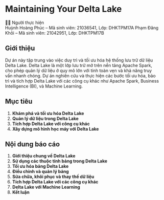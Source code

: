 # **Maintaining Your Delta Lake**

👨‍💻 Người thực hiện  
Huỳnh Hoàng Phúc – Mã sinh viên: 21036541, Lớp: DHKTPM17A
Phạm Đăng Khôi – Mã sinh viên: 21042951, Lớp: DHKTPM17B

## **Giới thiệu**

Dự án này tập trung vào việc duy trì và tối ưu hóa hệ thống lưu trữ dữ liệu Delta Lake. Delta Lake là một lớp lưu trữ mở trên nền tảng Apache Spark, cho phép quản lý dữ liệu ở quy mô lớn với tính toàn vẹn và khả năng truy vấn nhanh chóng. Dự án nghiên cứu và thực hiện các bước tối ưu hóa, bảo trì và tích hợp Delta Lake với các công cụ khác như Apache Spark, Business Intelligence (BI), và Machine Learning.

## **Mục tiêu**

1. **Khám phá và tối ưu hóa Delta Lake**
2. **Quản lý dữ liệu trong Delta Lake**
3. **Tích hợp Delta Lake với công cụ khác**
4. **Xây dựng mô hình học máy với Delta Lake**

## **Nội dung báo cáo**

1. **Giới thiệu chung về Delta Lake**
2. **Sử dụng các thuộc tính bảng trong Delta Lake**
3. **Tối ưu hóa bảng Delta Lake**
4. **Điều chỉnh và quản lý bảng**
5. **Sửa chữa, khôi phục và thay thế dữ liệu**
6. **Tích hợp Delta Lake với các công cụ khác**
7. **Delta Lake với Machine Learning**
8. **Kết luận**

